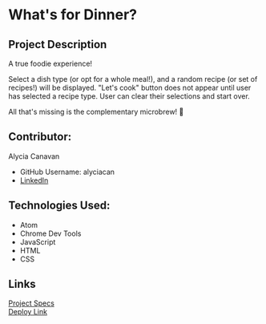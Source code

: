 # What's for Dinner?

## Project Description
A true foodie experience!

Select a dish type (or opt for a whole meal!), and a random recipe (or set of recipes!) will be displayed. 
"Let's cook" button does not appear until user has selected a recipe type. 
User can clear their selections and start over. 


All that's missing is the complementary microbrew! 🍻

## Contributor:
Alycia Canavan  
* GitHub Username: alyciacan   
* [LinkedIn](www.linkedin.com/in/alycia-canavan)


## Technologies Used:
* Atom   
* Chrome Dev Tools   
* JavaScript    
* HTML    
* CSS   

## Links
[Project Specs](https://frontend.turing.edu/projects/module-1/dinner.html)   
[Deploy Link](https://alyciacan.github.io/whats-for-dinner/)


